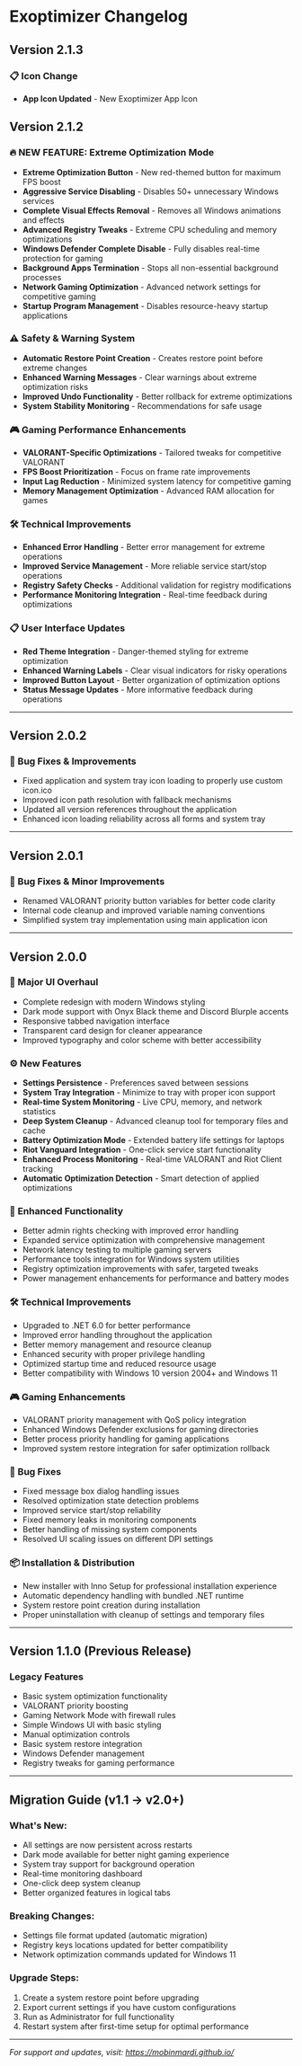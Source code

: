 # Exoptimizer Changelog

## Version 2.1.3
### 📋 Icon Change
- **App Icon Updated** - New Exoptimizer App Icon


## Version 2.1.2
### 🔥 NEW FEATURE: Extreme Optimization Mode
- **Extreme Optimization Button** - New red-themed button for maximum FPS boost
- **Aggressive Service Disabling** - Disables 50+ unnecessary Windows services
- **Complete Visual Effects Removal** - Removes all Windows animations and effects
- **Advanced Registry Tweaks** - Extreme CPU scheduling and memory optimizations
- **Windows Defender Complete Disable** - Fully disables real-time protection for gaming
- **Background Apps Termination** - Stops all non-essential background processes
- **Network Gaming Optimization** - Advanced network settings for competitive gaming
- **Startup Program Management** - Disables resource-heavy startup applications

### ⚠️ Safety & Warning System
- **Automatic Restore Point Creation** - Creates restore point before extreme changes
- **Enhanced Warning Messages** - Clear warnings about extreme optimization risks
- **Improved Undo Functionality** - Better rollback for extreme optimizations
- **System Stability Monitoring** - Recommendations for safe usage

### 🎮 Gaming Performance Enhancements
- **VALORANT-Specific Optimizations** - Tailored tweaks for competitive VALORANT
- **FPS Boost Prioritization** - Focus on frame rate improvements
- **Input Lag Reduction** - Minimized system latency for competitive gaming
- **Memory Management Optimization** - Advanced RAM allocation for games

### 🛠️ Technical Improvements
- **Enhanced Error Handling** - Better error management for extreme operations
- **Improved Service Management** - More reliable service start/stop operations
- **Registry Safety Checks** - Additional validation for registry modifications
- **Performance Monitoring Integration** - Real-time feedback during optimizations

### 📋 User Interface Updates
- **Red Theme Integration** - Danger-themed styling for extreme optimization
- **Enhanced Warning Labels** - Clear visual indicators for risky operations
- **Improved Button Layout** - Better organization of optimization options
- **Status Message Updates** - More informative feedback during operations

---

## Version 2.0.2
### 🐛 Bug Fixes & Improvements
- Fixed application and system tray icon loading to properly use custom icon.ico
- Improved icon path resolution with fallback mechanisms
- Updated all version references throughout the application
- Enhanced icon loading reliability across all forms and system tray

---

## Version 2.0.1
### 🐛 Bug Fixes & Minor Improvements
- Renamed VALORANT priority button variables for better code clarity
- Internal code cleanup and improved variable naming conventions
- Simplified system tray implementation using main application icon

---

## Version 2.0.0
### 🎨 Major UI Overhaul
- Complete redesign with modern Windows styling
- Dark mode support with Onyx Black theme and Discord Blurple accents
- Responsive tabbed navigation interface
- Transparent card design for cleaner appearance
- Improved typography and color scheme with better accessibility

### ⚙️ New Features
- **Settings Persistence** - Preferences saved between sessions
- **System Tray Integration** - Minimize to tray with proper icon support
- **Real-time System Monitoring** - Live CPU, memory, and network statistics
- **Deep System Cleanup** - Advanced cleanup tool for temporary files and cache
- **Battery Optimization Mode** - Extended battery life settings for laptops
- **Riot Vanguard Integration** - One-click service start functionality
- **Enhanced Process Monitoring** - Real-time VALORANT and Riot Client tracking
- **Automatic Optimization Detection** - Smart detection of applied optimizations

### 🔧 Enhanced Functionality
- Better admin rights checking with improved error handling
- Expanded service optimization with comprehensive management
- Network latency testing to multiple gaming servers
- Performance tools integration for Windows system utilities
- Registry optimization improvements with safer, targeted tweaks
- Power management enhancements for performance and battery modes

### 🛠️ Technical Improvements
- Upgraded to .NET 6.0 for better performance
- Improved error handling throughout the application
- Better memory management and resource cleanup
- Enhanced security with proper privilege handling
- Optimized startup time and reduced resource usage
- Better compatibility with Windows 10 version 2004+ and Windows 11

### 🎮 Gaming Enhancements
- VALORANT priority management with QoS policy integration
- Enhanced Windows Defender exclusions for gaming directories
- Better process priority handling for gaming applications
- Improved system restore integration for safer optimization rollback

### 🐛 Bug Fixes
- Fixed message box dialog handling issues
- Resolved optimization state detection problems
- Improved service start/stop reliability
- Fixed memory leaks in monitoring components
- Better handling of missing system components
- Resolved UI scaling issues on different DPI settings

### 📦 Installation & Distribution
- New installer with Inno Setup for professional installation experience
- Automatic dependency handling with bundled .NET runtime
- System restore point creation during installation
- Proper uninstallation with cleanup of settings and temporary files

---

## Version 1.1.0 (Previous Release)
### Legacy Features
- Basic system optimization functionality
- VALORANT priority boosting
- Gaming Network Mode with firewall rules
- Simple Windows UI with basic styling
- Manual optimization controls
- Basic system restore integration
- Windows Defender management
- Registry tweaks for gaming performance

---

## Migration Guide (v1.1 → v2.0+)

### What's New:
- All settings are now persistent across restarts
- Dark mode available for better night gaming experience
- System tray support for background operation
- Real-time monitoring dashboard
- One-click deep system cleanup
- Better organized features in logical tabs

### Breaking Changes:
- Settings file format updated (automatic migration)
- Registry keys locations updated for better compatibility
- Network optimization commands updated for Windows 11

### Upgrade Steps:
1. Create a system restore point before upgrading
2. Export current settings if you have custom configurations
3. Run as Administrator for full functionality
4. Restart system after first-time setup for optimal performance

---

*For support and updates, visit: https://mobinmardi.github.io/*
